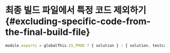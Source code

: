 # 최종 빌드 파일에서 특정 코드 제외하기 {#excluding-specific-code-from-the-final-build-file}

<!-- @include: @/shared/wip.ko.md -->

```js
module.exports = globalThis.IS_PROD ? { solution } : { solution, testcases };
```
